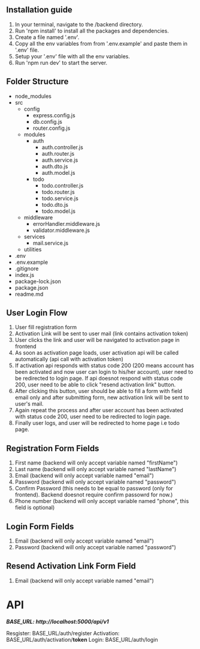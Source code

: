 ## Installation guide
1. In your terminal, navigate to the /backend directory.
2. Run 'npm install' to install all the packages and dependencies.
3. Create a file named '.env'.
4. Copy all the env variables from from '.env.example' and paste them in '.env' file.
5. Setup your '.env' file with all the env variables.
6. Run 'npm run dev' to start the server.

## Folder Structure
- node_modules
- src 
    - config
        - express.config.js 
        - db.config.js 
        - router.config.js 
    - modules
        - auth 
            - auth.controller.js 
            - auth.router.js 
            - auth.service.js 
            - auth.dto.js 
            - auth.model.js 
        - todo 
            - todo.controller.js 
            - todo.router.js 
            - todo.service.js 
            - todo.dto.js 
            - todo.model.js 
    - middleware 
      - errorHandler.middleware.js 
      - validator.middleware.js
    - services 
      - mail.service.js 
    - utilities 
- .env 
- .env.example 
- .gitignore 
- index.js 
- package-lock.json 
- package.json 
- readme.md 


## User Login Flow 
1. User fill registration form 
2. Activation Link will be sent to user mail (link contains activation token)
3. User clicks the link and user will be navigated to activation page in frontend 
4. As soon as activation page loads, user activation api will be called automatically (api call with activation token)
5. If activation api responds with status code 200 (200 means account has been activated and now user can login to his/her account), user need to be redirected to login page. If api doesnot respond with status code 200, user need to be able to click "resend activation link" button.
6. After clicking this button, user should be able to fill a form with field email only and after submitting form, new activation link will be sent to user's mail.
7. Again repeat the process and after user account has been activated with status code 200, user need to be redirected to login page.
8. Finally user logs, and user will be redirected to home page i.e todo page.

## Registration Form Fields 
1. First name (backend will only accept variable named "firstName")
2. Last name (backend will only accept variable named "lastName")
3. Email (backend will only accept variable named "email")
4. Password (backend will only accept variable named "password")
5. Confirm Password (this needs to be equal to password (only for frontend). Backend doesnot require confirm passowrd for now.)
6. Phone number (backend will only accept variable named "phone", this field is optional)

## Login Form Fields 
1. Email (backend will only accept variable named "email")
2. Password (backend will only accept variable named "password")

## Resend Activation Link Form Field 
1. Email (backend will only accept variable named "email")

# API
***BASE_URL: http://localhost:5000/api/v1***

Resgister: BASE_URL/auth/register
Activation: BASE_URL/auth/activation/__token__
Login: BASE_URL/auth/login